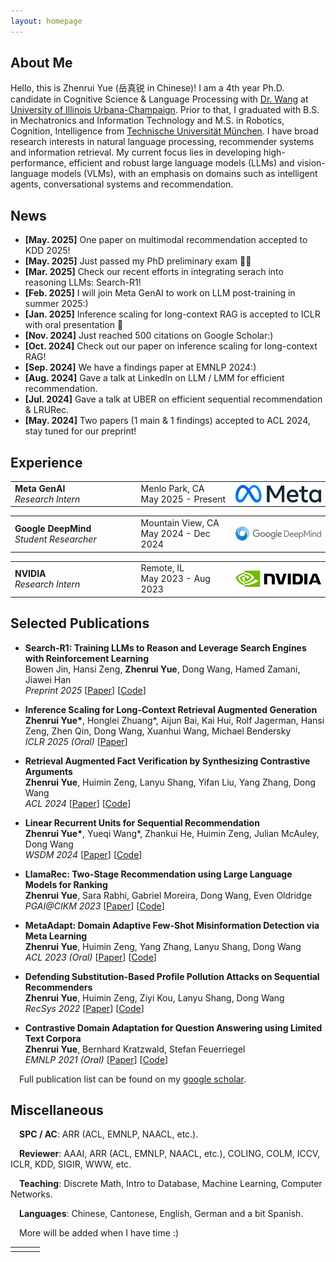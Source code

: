 ```yaml
---
layout: homepage
---
```


## About Me

Hello, this is Zhenrui Yue (岳真锐 in Chinese)! I am a 4th year Ph.D. candidate in Cognitive Science & Language Processing with [Dr. Wang](https://wangdong.org/) at [University of Illinois Urbana-Champaign](https://illinois.edu/). Prior to that, I graduated with B.S. in Mechatronics and Information Technology and M.S. in Robotics, Cognition, Intelligence from [Technische Universität München](https://tum.de/). I have broad research interests in natural language processing, recommender systems and information retrieval. My current focus lies in developing high-performance, efficient and robust large language models (LLMs) and vision-language models (VLMs), with an emphasis on domains such as intelligent agents, conversational systems and recommendation.

## News

- **[May. 2025]** One paper on multimodal recommendation accepted to KDD 2025!
- **[May. 2025]** Just passed my PhD preliminary exam 🎉🎉
- **[Mar. 2025]** Check our recent efforts in integrating serach into reasoning LLMs: Search-R1!
- **[Feb. 2025]** I will join Meta GenAI to work on LLM post-training in summer 2025:)
- **[Jan. 2025]** Inference scaling for long-context RAG is accepted to ICLR with oral presentation 🎉
- **[Nov. 2024]** Just reached 500 citations on Google Scholar:)
- **[Oct. 2024]** Check out our paper on inference scaling for long-context RAG!
- **[Sep. 2024]** We have a findings paper at EMNLP 2024:)
- **[Aug. 2024]** Gave a talk at LinkedIn on LLM / LMM for efficient recommendation.
- **[Jul. 2024]** Gave a talk at UBER on efficient sequential recommendation & LRURec.
- **[May. 2024]** Two papers (1 main & 1 findings) accepted to ACL 2024, stay tuned for our preprint!

## Experience

<table style="width: 100%;">
    <tr style="border: none;">
        <td style="width: 40%; text-align: left; border: none;">
            <b>Meta GenAI</b><br/>
            <i>Research Intern</i><br/>
        </td>
        <td style="width: 30%; text-align: left; border: none;">
            Menlo Park, CA<br/>
            May 2025 - Present<br/>
        </td>
        <td style="width: 30%; text-align: right; border: none;">
            <img src="assets/img/meta_logo.svg" width="100%" style="display: block; margin-left: auto; margin-right: auto;">
        </td>
    </tr>
</table>

<table style="width: 100%;">
    <tr style="border: none;">
        <td style="width: 40%; text-align: left; border: none;">
            <b>Google DeepMind</b><br/>
            <i>Student Researcher</i><br/>
        </td>
        <td style="width: 30%; text-align: left; border: none;">
            Mountain View, CA<br/>
            May 2024 - Dec 2024<br/>
        </td>
        <td style="width: 30%; text-align: right; border: none;">
            <img src="assets/img/gdm_logo.svg" width="100%" style="display: block; margin-left: auto; margin-right: auto;">
        </td>
    </tr>
</table>

<table style="width: 100%;">
    <tr style="border: none;">
        <td style="width: 40%; text-align: left; border: none;">
            <b>NVIDIA</b><br/>
            <i>Research Intern</i><br/>
        </td>
        <td style="width: 30%; text-align: left; border: none;">
            Remote, IL<br/>
            May 2023 - Aug 2023<br/>
        </td>
        <td style="width: 30%; text-align: right; border: none;">
            <img src="assets/img/nvidia_logo.svg" width="100%" style="display: block; margin-left: auto; margin-right: auto;">
        </td>
    </tr>
</table>

## Selected Publications

- **Search-R1: Training LLMs to Reason and Leverage Search Engines with Reinforcement Learning** \
Bowen Jin, Hansi Zeng, **Zhenrui Yue**, Dong Wang, Hamed Zamani, Jiawei Han \
*Preprint 2025* [[Paper](https://arxiv.org/abs/2503.09516)] [[Code](https://github.com/PeterGriffinJin/Search-R1)]

- **Inference Scaling for Long-Context Retrieval Augmented Generation** \
**Zhenrui Yue\***, Honglei Zhuang\*, Aijun Bai, Kai Hui, Rolf Jagerman, Hansi Zeng, Zhen Qin, Dong Wang, Xuanhui Wang, Michael Bendersky \
*ICLR 2025 (Oral)* [[Paper](https://arxiv.org/abs/2410.04343)]

- **Retrieval Augmented Fact Verification by Synthesizing Contrastive Arguments** \
**Zhenrui Yue**, Huimin Zeng, Lanyu Shang, Yifan Liu, Yang Zhang, Dong Wang \
*ACL 2024* [[Paper](https://arxiv.org/abs/2406.09815)] [[Code](https://github.com/yueeeeeeee/RAFTS)]

- **Linear Recurrent Units for Sequential Recommendation** \
**Zhenrui Yue\***, Yueqi Wang\*, Zhankui He, Huimin Zeng, Julian McAuley, Dong Wang \
*WSDM 2024* [[Paper](https://arxiv.org/abs/2310.02367)] [[Code](https://github.com/yueqirex/LRURec)]

- **LlamaRec: Two-Stage Recommendation using Large Language Models for Ranking** \
**Zhenrui Yue**, Sara Rabhi, Gabriel Moreira, Dong Wang, Even Oldridge \
*PGAI@CIKM 2023* [[Paper](https://arxiv.org/abs/2311.02089)] [[Code](https://github.com/Yueeeeeeee/LlamaRec)]

- **MetaAdapt: Domain Adaptive Few-Shot Misinformation Detection via Meta Learning** \
**Zhenrui Yue**, Huimin Zeng, Yang Zhang, Lanyu Shang, Dong Wang \
*ACL 2023 (Oral)* [[Paper](https://arxiv.org/abs/2305.12692)] [[Code](https://github.com/Yueeeeeeee/MetaAdapt)]

- **Defending Substitution-Based Profile Pollution Attacks on Sequential Recommenders** \
**Zhenrui Yue**, Huimin Zeng, Ziyi Kou, Lanyu Shang, Dong Wang \
*RecSys 2022* [[Paper](https://arxiv.org/abs/2207.11237)] [[Code](https://github.com/Yueeeeeeee/RecSys-Substitution-Defense)]

- **Contrastive Domain Adaptation for Question Answering using Limited Text Corpora** \
**Zhenrui Yue**, Bernhard Kratzwald, Stefan Feuerriegel \
*EMNLP 2021 (Oral)* [[Paper](https://arxiv.org/abs/2108.13854)] [[Code](https://github.com/Yueeeeeeee/CAQA)]

<!-- - **Black-Box Attacks on Sequential Recommenders via Data-Free Model Extraction** \
**Zhenrui Yue\***, Zhankui He\*, Huimin Zeng, Julian McAuley \
*RecSys 2021* [[Paper](https://arxiv.org/abs/2109.01165)] [[Code](https://github.com/Yueeeeeeee/RecSys-Extraction-Attack)] -->

&emsp;Full publication list can be found on my [google scholar](https://scholar.google.com/citations?user=9Iy_KmsAAAAJ).

## Miscellaneous

&emsp;**SPC / AC**: ARR (ACL, EMNLP, NAACL, etc.).

&emsp;**Reviewer**: AAAI, ARR (ACL, EMNLP, NAACL, etc.), COLING, COLM, ICCV, ICLR, KDD, SIGIR, WWW, etc.

&emsp;**Teaching**: Discrete Math, Intro to Database, Machine Learning, Computer Networks.

&emsp;**Languages**: Chinese, Cantonese, English, German and a bit Spanish.

&emsp;More will be added when I have time :)

<table style="width: 100%;">
    <tr style="border: none;">
        <td style="width: 30%; text-align: left; border: none;"></td>
        <td style="width: 40%; text-align: left; border: none;">
            <script type="text/javascript" id="clstr_globe" src="//clustrmaps.com/globe.js?d=CCBG78Qfl8BwXKMGkSFsI7cO3UkNyK2gazBsjHEAJow"></script>
        </td>
        <td style="width: 30%; text-align: right; border: none;"></td>
    </tr>
</table>